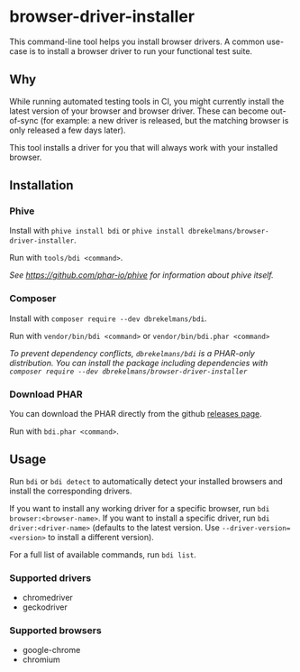 # browser-driver-installer
This command-line tool helps you install browser drivers.
A common use-case is to install a browser driver to run your functional test suite.

## Why
While running automated testing tools in CI, you might currently install the latest version of your browser and
browser driver. These can become out-of-sync (for example: a new driver is released, but the matching browser is only released
a few days later).

This tool installs a driver for you that will always work with your installed browser.

## Installation
### Phive
Install with `phive install bdi` or `phive install dbrekelmans/browser-driver-installer`.

Run with `tools/bdi <command>`.

_See https://github.com/phar-io/phive for information about phive itself._ 

### Composer
Install with `composer require --dev dbrekelmans/bdi`.

Run with `vendor/bin/bdi <command>` or `vendor/bin/bdi.phar <command>`

_To prevent dependency conflicts, `dbrekelmans/bdi` is a PHAR-only distribution. You can install the package including dependencies with `composer require --dev dbrekelmans/browser-driver-installer`_

### Download PHAR
You can download the PHAR directly from the github [releases page](https://github.com/dbrekelmans/browser-driver-installer/releases).

Run with `bdi.phar <command>`.

## Usage
Run `bdi` or `bdi detect` to automatically detect your installed browsers and install the corresponding drivers.

If you want to install any working driver for a specific browser, run `bdi browser:<browser-name>`.
If you want to install a specific driver, run `bdi driver:<driver-name>` (defaults to the latest version. Use `--driver-version=<version>` to install a different version).

For a full list of available commands, run `bdi list`.

### Supported drivers
* chromedriver
* geckodriver

### Supported browsers
* google-chrome
* chromium
